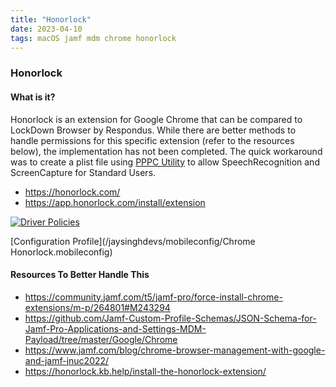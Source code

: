 ```yaml
---
title: "Honorlock"
date: 2023-04-10
tags: macOS jamf mdm chrome honorlock
---
```


### Honorlock
#### What is it?
Honorlock is an extension for Google Chrome that can be compared to LockDown Browser by Respondus. While there are better methods to handle permissions for this specific extension (refer to the resources below), the implementation has not been completed. The quick workaround was to create a plist file using [PPPC Utility](https://github.com/jamf/PPPC-Utility) to allow SpeechRecognition and ScreenCapture for Standard Users.
 - https://honorlock.com/
 - https://app.honorlock.com/install/extension
 
[![Driver Policies](/jaysinghdevs/images/policies_cat_browsers_honorlock.png)](https://gsinghjay.github.io/jaysinghdevs/images/policies_cat_browsers_honorlock.png)

[Configuration Profile](/jaysinghdevs/mobileconfig/Chrome Honorlock.mobileconfig)

#### Resources To Better Handle This
- https://community.jamf.com/t5/jamf-pro/force-install-chrome-extensions/m-p/264801#M243294
- https://github.com/Jamf-Custom-Profile-Schemas/JSON-Schema-for-Jamf-Pro-Applications-and-Settings-MDM-Payload/tree/master/Google/Chrome
- https://www.jamf.com/blog/chrome-browser-management-with-google-and-jamf-jnuc2022/
- https://honorlock.kb.help/install-the-honorlock-extension/

